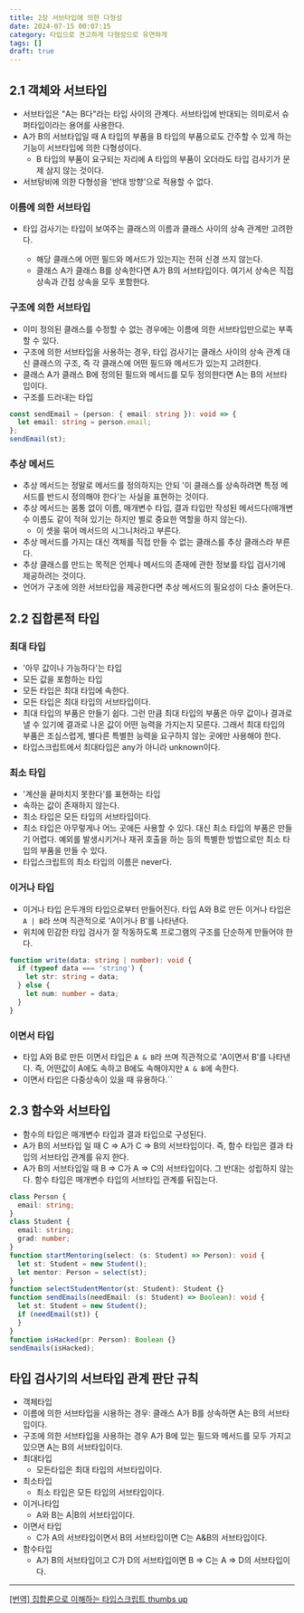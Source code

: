 ```yaml
---
title: 2장 서브타입에 의한 다형성
date: 2024-07-15 00:07:15
category: 타입으로 견고하게 다형성으로 유연하게
tags: []
draft: true
---
```


## 2.1 객체와 서브타입

- 서브타입은 "A는 B다"라는 타입 사이의 관계다. 서브타입에 반대되는 의미로서 슈퍼타입이라는 용어를 사용한다.
- A가 B의 서브타입일 때 A 타입의 부품을 B 타입의 부품으로도 간주할 수 있게 하는 기능이 서브타입에 의한 다형성이다.
  - B 타입의 부품이 요구되는 자리에 A 타입의 부품이 오더라도 타입 검사기가 문제 삼지 않는 것이다.
- 서브탕비에 의한 다형성을 '반대 방향'으로 적용할 수 없다.

### 이름에 의한 서브타입

- 타입 검사기는 타입이 보여주는 클래스의 이름과 클래스 사이의 상속 관계만 고려한다.

  - 해당 클래스에 어떤 필드와 메서드가 있는지는 전혀 신경 쓰지 않는다.
  - 클래스 A가 클래스 B를 상속한다면 A가 B의 서브타입이다. 여기서 상속은 직접 상속과 간접 상속을 모두 포함한다.

### 구조에 의한 서브타입

- 이미 정의된 클래스를 수정할 수 없는 경우에는 이름에 의한 서브타입만으로는 부족할 수 있다.
- 구조에 의한 서브타입을 사용하는 경우, 타입 검사기는 클래스 사이의 상속 관계 대신 클래스의 구조, 즉 각 클래스에 어떤 필드와 메서드가 있는지 고려한다.
- 클래스 A가 클래스 B에 정의된 필드와 메서드를 모두 정의한다면 A는 B의 서브타입이다.
- 구조를 드러내는 타입

```ts
const sendEmail = (person: { email: string }): void => {
  let email: string = person.email;
};
sendEmail(st);
```

### 추상 메서드

- 추상 메서드는 정말로 메서드를 정의하지는 안되 '이 클래스를 상속하려면 특정 메서드를 반드시 정의해야 한다'는 사실을 표현하는 것이다.
- 추상 메서드는 몸통 없이 이름, 매개변수 타입, 결과 타입만 작성된 메서드다(매개변수 이름도 같이 적혀 있기는 하지만 별로 중요한 역할을 하지 않는다).
  - 이 셋을 묶어 메서드의 시그니처라고 부른다.
- 추상 메서드를 가지는 대신 객체를 직접 만들 수 없는 클래스를 추상 클래스라 부른다.
- 추상 클래스를 만드는 목적은 언제나 메서드의 존재에 관한 정보를 타입 검사기에 제공하려는 것이다.
- 언어가 구조에 의한 서브타입을 제공한다면 추상 메서드의 필요성이 다소 줄어든다.

## 2.2 집합론적 타입

### 최대 타입

- '아무 값이나 가능하다'는 타입
- 모든 값을 포함하는 타입
- 모든 타입은 최대 타입에 속한다.
- 모든 타입은 최대 타입의 서브타입이다.
- 최대 타입의 부품은 만들기 쉽다. 그런 만큼 최대 타입의 부품은 아무 값이나 결과로 낼 수 있기에 결과로 나온 값이 어떤 능력을 가지는지 모른다. 그래서 최대 타입의 부품은 조심스럽게, 별다른 특별한 능력을 요구하지 않는 곳에만 사용해야 한다.
- 타입스크립트에서 최대타입은 any가 아니라 unknown이다.

### 최소 타입

- '계산을 끝마치지 못한다'를 표현하는 타입
- 속하는 값이 존재하지 않는다.
- 최소 타입은 모든 타입의 서브타입이다.
- 최소 타입은 아무렇게나 어느 곳에든 사용할 수 있다. 대신 최소 타입의 부품은 만들기 어렵다. 예외를 발생시키거나 재귀 호출을 하는 등의 특별한 방법으로만 최소 타입의 부품을 만들 수 있다.
- 타입스크립트의 최소 타입의 이름은 never다.

### 이거나 타입

- 이거나 타입 은두개의 타입으로부터 만들어진다. 타입 A와 B로 만든 이거나 타입은 `A | B`라 쓰며 직관적으로 'A이거나 B'를 나타낸다.
- 위치에 민감한 타입 검사가 잘 작동하도록 프로그램의 구조를 단순하게 만들어야 한다.

```ts
function write(data: string | number): void {
  if (typeof data === 'string') {
    let str: string = data;
  } else {
    let num: number = data;
  }
}
```

### 이면서 타입

- 타입 A와 B로 만든 이면서 타입은 `A & B`라 쓰며 직관적으로 'A이면서 B'를 나타낸다. 즉, 어떤값이 A에도 속하고 B에도 속해야지만 `A & B`에 속한다.
- 이면서 타입은 다중상속이 있을 때 유용하다.``

## 2.3 함수와 서브타입

- 함수의 타입은 매개변수 타입과 결과 타입으로 구성된다.
- A가 B의 서브타입 일 때 C => A가 C => B의 서브타입이다. 즉, 함수 타입은 결과 타입의 서브타입 관계를 유지 한다.
- A가 B의 서브타입일 때 B => C가 A => C의 서브타입이다. 그 반대는 성립하지 않는다. 함수 타입은 매개변수 타입의 서브타입 관계를 뒤집는다.

```ts
class Person {
  email: string;
}
class Student {
  email: string;
  grad: number;
}
function startMentoring(select: (s: Student) => Person): void {
  let st: Student = new Student();
  let mentor: Person = select(st);
}
function selectStudentMentor(st: Student): Student {}
function sendEmails(needEmail: (s: Student) => Boolean): void {
  let st: Student = new Student();
  if (needEmail(st)) {
  }
}
function isHacked(pr: Person): Boolean {}
sendEmails(isHacked);
```

## 타입 검사기의 서브타입 관계 판단 규칙

- 객체타입
- 이름에 의한 서브타입을 시용하는 경우: 클래스 A가 B를 상속하면 A는 B의 서브타입이다.
- 구조에 의한 서브타입을 사용하는 경우 A가 B에 있는 필드와 메서드를 모두 가지고 있으면 A는 B의 서브타입이다.
- 최대타입
  - 모든타입은 최대 타입의 서브타입이다.
- 최소타입
  - 최소 타입은 모든 타입의 서브타입이다.
- 이거나타입
  - A와 B는 A|B의 서브타입이다.
- 이면서 타입
  - C가 A의 서브타입이면서 B의 서브타입이면 C는 A&B의 서브타입이다.
- 함수타입
  - A가 B의 서브타입이고 C가 D의 서브타입이면 B => C는 A => D의 서브타입이다.

---

[[번역] 집합론으로 이해하는 타입스크립트 thumbs up](https://itchallenger.tistory.com/874)
